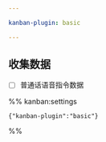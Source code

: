 ```yaml
---

kanban-plugin: basic

---
```


## 收集数据

- [ ] 普通话语音指令数据




%% kanban:settings
```
{"kanban-plugin":"basic"}
```
%%